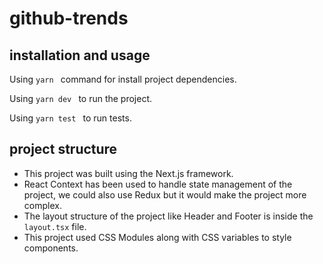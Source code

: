 # github-trends
## installation and usage
Using ```yarn ```  command for install project dependencies.

Using ```yarn dev ``` to run the project.

Using ```yarn test ``` to run tests.

## project structure
* This project was built using the Next.js framework.
* React Context has been used to handle state management of the project, we could also use Redux but it would make the project more complex.
* The layout structure of the project like Header and Footer is inside the 
``` layout.tsx ``` file.
* This project used CSS Modules along with CSS variables to style components.
